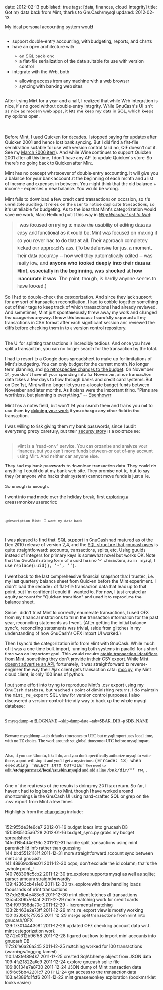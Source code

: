 date: 2012-02-13
published: true
tags: [data, finances, cloud, integrity]
title: Got my data back from Mint, thanks to GnuCash/mysql
updated: 2012-02-13


My ideal personal accounting system would<br />
<br />
<ul>
<li>support double-entry accounting, with budgeting, reports, and charts</li>
<li>have an open architecture with</li>
<ul>
<li>an SQL back-end</li>
<li>a flat-file serialization of the data suitable for use with version control</li>
</ul>
<li>integrate with the Web, both</li>
<ul>
<li>allowing access from any machine with a web browser</li>
<li>syncing with banking web sites</li>
</ul>
</ul>
<br />
After trying Mint for a year and a half, I realized that while Web integration is nice, it's no good without double-entry integrity. While GnuCash's UI isn't as nice as modern web apps, it lets me keep my data in SQL, which keeps my options open.<br />
<br />
<a name='more'></a><br /><br />
Before Mint, I used Quicken for decades. I stopped paying for updates after Quicken 2001 and hence lost bank syncing.&nbsp;But&nbsp;I did find a flat-file serialization suitable for use with version control (and no, QIF doesn't cut it. See my <a href="http://dig.csail.mit.edu/breadcrumbs/node/96">March 2006 item</a>). And while&nbsp;Wine continues to support Quicken 2001 after all this time, I don't have any API to update Quicken's store.&nbsp;So there's no going back to Quicken after Mint.<br />
<br />
Mint has no concept whatsoever of double-entry accounting. It will give you a balance for your bank account at the beginning of each month and a list of income and expenses in between. You might think that the old balance + income - expenses = new balance. You would be wrong.<br />
<br />
Mint fails to download a few credit card transactions on occasion, so it's unreliable auditing. It relies on the user to notice duplicate transactions, so it's unreliable for budgeting. As to the idea that Mint's categorization would save me work,&nbsp;Marc Hedlund put it this way in&nbsp;<a href="http://blog.precipice.org/why-wesabe-lost-to-mint"><i>Why Wesabe Lost to Mint</i></a>:<br />
<blockquote class="tr_bq">
<span style="background-color: white; color: #333333; font-family: depot-new-1, depot-new-2, sans-serif; font-size: 16px; line-height: 25px; text-align: left;">I was focused on trying to make the usability of editing data as easy and functional as it could be; Mint was focused on making it so you never had to do that at all. Their approach completely kicked our approach's ass. (To be defensive for just a moment, their data accuracy -- how well they automatically edited -- was really low, and <b>anyone who looked deeply into their data at Mint, especially in the beginning, was shocked at how inaccurate it was</b>. The point, though, is hardly anyone seems to have looked.)</span></blockquote>
So I had to double-check the categorization. And since they lack support for any sort of transaction reconciliation, I had to cobble together something out of their tags to keep track of which transactions I had already reviewed. And sometimes, Mint just spontaneously threw away my work and changed the categories anyway. I know this because I carefully exported all my transactions in CSV format after each significant session and reviewed the diffs before checking them in to a version control repository.<br />
<br />
<br />
The UI for splitting transactions is incredibly tedious. And once you have split a transaction, you can no longer search for the transaction by the total.<br />
<br />
I had to resort to a Google docs spreadsheet to make up for limitations of Mint's budgeting. You can only budget for the current month. No longer term planning, and <a href="http://satisfaction.mint.com/mint/topics/edit_past_budgets">no retrospective changes to the budget</a>. On November 31, you don't have all your spending info for November, since transaction data takes a few days to flow through banks and credit card systems. But on Dec 1st, Mint will no longer let you re-allocate budget funds between November and later months. As if plans were the important thing. "Plans are worthless, but planning is everything." -- <a href="http://en.wikiquote.org/wiki/Dwight_D._Eisenhower">Eisenhower</a><br />
<br />
Mint has a notes field, but won't let you search them and trains you not to use them by <a href="http://satisfaction.mint.com/mint/topics/notes_section_not_saving_properly">deleting your work</a> if you change any other field in the transaction.<br />
<br />
I was willing to risk giving them my bank passwords, since I audit everything pretty carefully, but their <a href="https://www.mint.com/how-it-works/security/">security story</a> is a boldface lie:<br />
<br />
<blockquote class="tr_bq">
Mint is a "read-only" service. You can organize and analyze your finances, but you can't move funds between–or out of–any account using Mint. And neither can anyone else.</blockquote>
They had my bank passwords to download transaction data. They could do anything I could do at my bank web site. They promise not to, but to say they (or anyone who hacks their system) cannot move funds is just a lie.<br />
<br />
So enough is enough.<br />
<br />
I went into mad mode over the holiday break, first <a href="https://bitbucket.org/DanC/quacken/changeset/a4389fd1fcf6">exploring a greasemonkey userscript</a>:<br />
<br />
<br />
<pre class="addition" style="background-color: white; background: inherit; border-bottom-color: rgb(204, 255, 204); border-bottom-left-radius: 0px; border-bottom-right-radius: 0px; border-color: initial; border-image: initial; border-left-color: rgb(204, 255, 204); border-right-color: rgb(204, 255, 204); border-style: initial; border-top-color: rgb(204, 255, 204); border-top-left-radius: 0px; border-top-right-radius: 0px; border-top-style: solid; border: inherit; color: #393939; font-family: 'Bitstream Vera Sans Mono', 'DejaVu Sans Mono', Monaco, monospace; font-size: 11px; height: 17px; line-height: 17px; padding-bottom: 0px; padding-left: 0.2em; padding-right: 0.2em; padding-top: 0px; vertical-align: baseline;">@description Mint: I want my data back</pre>
<br />
<br />
I was pleased to find that &nbsp;SQL support in GnuCash had matured as of the Dec 2010 release of version 2,4, and the <a href="http://wiki.gnucash.org/wiki/SQL">SQL structure that gnucash uses</a> is quite straightforward: accounts, transactions, splits, etc. Using guuids instead of integers for primary keys is somewhat novel but works OK. Note that the GnuCash string form of a uuid has no '-' characters, so in &nbsp;mysql, I use&nbsp;<span style="font-family: 'Courier New', Courier, monospace;">replace(uuid(), '-', '')</span>.<br />
<br />
I went back to the last comprehensive financial snapshot that I trusted, i.e. my last quarterly balance sheet from Quicken before the Mint experiment. I didn't load the decade+ of flat-file transaction data that lead up to that point, but I'm confident I could if I wanted to. For now, I just created an equity account for "Quicken transition" and used it to reproduce the balance sheet.<br />
<br />
Since I didn't trust Mint to correctly enumerate transactions, I used OFX from my financial institutions to fill in the transaction information for the past year, reconciling statements as I went. (After getting the initial balance sync'd, reconciling statements was trivial, aside from glitches in my understanding of how GnuCash's OFX import UI worked.)<br />
<br />
Then I sync'd the categorization info from Mint with GnuCash. While much of it was a one-time bulk import, running both systems in parallel for a short time was an important goal. This would require <a href="http://satisfaction.mint.com/mint/topics/exported_transactions_should_have_unique_id?from_gsfn=true">stable transaction identifiers from Mint</a>, something they don't provide in their CSV export. While <a href="http://satisfaction.mint.com/mint/topics/an_api_for_manipulation_of_personal_data">Mint doesn't advertise an API</a>, fortunately, it was straightforward to reverse-engineer the way their Ajax client gets transaction data:&nbsp;<a href="http://mcc.py/">mcc.py</a>, my Mint cloud client, is only 100 lines of python.<br />
<br />
I put some effort into trying to reproduce Mint's .csv export using my GnuCash database, but reached a point of diminishing returns. I do maintain the <span style="font-family: 'Courier New', Courier, monospace;">mint_re_export</span> SQL view for version control purposes. I also discovered a version-control-friendly way to back up the whole mysql database:<br />
<br />
<br />
<span style="font-family: 'Courier New,courier';">$ mysqldump -u $LOGNAME&nbsp;</span><span style="font-family: 'Courier New,courier';">--skip-dump-date</span><span style="font-family: 'Courier New,courier';">&nbsp;--tab=$BAK_DIR -p $DB_NAME</span><br />
<span style="font-family: 'Courier New,courier';"><br /></span><br />
<span style="font-family: 'Courier New,courier';">Beware: mysqldump --tab defaults timezones to UTC but mysqlimport uses local time, with no TZ choice. The work around: set global timezone=UTC before mysqlimport.</span><br />
<span style="font-family: 'Courier New,courier';"><br /></span><br />
<span style="font-family: 'Courier New,courier';">Also, if you use Ubuntu, like I do, and you don't specifically authorize mysql to write there, apport will stop it and you'll get a mysterious:&nbsp;</span><span style="font-family: 'Courier New', Courier, monospace;">(Errcode: 13) when executing 'SELECT INTO OUTFILE'</span><span style="font-family: 'Courier New,courier';"> You need to edit&nbsp;</span><span style="font-family: 'Courier New,courier';"><b>/etc/apparmor.d/local/usr.sbin.mysqld</b> and add a line </span><span style="font-family: 'Courier New', Courier, monospace;">/bak/dir/** rw,</span><span style="font-family: 'Courier New,courier';"> .</span><br />
<br />
<br />
One of the real tests of the results is doing my 2011 tax return. So far, I haven't had to log back in to Mint, though I have worked around shortcomings in the GnuCash UI using hand-crafted SQL or grep on the .csv export from Mint a few times.<br />
<br />
Highlights from the <a href="https://bitbucket.org/DanC/quacken/changesets">changelog</a> include:<br />
<br />
<br />
152:955de3fe6de7 2012-01-16 budget loads into gnucash DB<br />
151:3945105a6728 2012-01-16 budget_sync.py groks my budget spreadsheet<br />
145:d1854d4ef26c 2011-12-31 handle split transactions using mint parent/child info rather than guessing<br />
144:bbd55121161f 2011-12-31 more straightforward account sync between mint and gnucash<br />
141:48669cd9ec01 2011-12-30 oops; don't exclude the id column; that's the _whole point_!<br />
140:76830ffc5cb2 2011-12-30 trx_explore supports mysql as well as sqlite; parses amount straightforwardly<br />
139:42363cb4e1e0 2011-12-30 trx_explore with date handling loads thousands of mint transactions<br />
137:dc26b4e483c6 2011-12-30 mint client fetches all transactions<br />
135:503f9b7ef4af 2011-12-29 more matching work for credit cards<br />
134:f9f7358da70c 2011-12-29 - incremental matching<br />
133:2b463e2e73ff 2011-12-29 mint_re_export view is mostly working<br />
130:023bbfc79025 2011-12-29 merge split transactions from mint into gnucash/OFX<br />
129:f7301444308f 2011-12-29 updated OFX checking account data w.r.t. mint categorization work<br />
127:2c0312b96f58 2011-12-28 figured out how to import mint accounts into gnucash DB<br />
117:26fe6a26a345 2011-12-25 matching worked for 100 transactions (warnings/logging tamed)<br />
110:1af3fef89487 2011-12-25 created SqlAlchemy object from JSON data<br />
109:4fa21822a6c9 2011-12-24 explore gnucash sqlite file<br />
106:80134e7a8730 2011-12-24 JSON dump of Mint transaction data<br />
105:6d5bb42201c7 2011-12-24 got access to the transaction data<br />
103:a4389fd1fcf6 2011-12-22 mint greasemonkey exploration (bookmarklet looks easier)<br />
<br />
<br />
<div>
<span id="internal-source-marker_0.5895237079821527"></span><br />
<div>
<div>
</div>
</div>
<span id="internal-source-marker_0.5895237079821527">
</span></div>